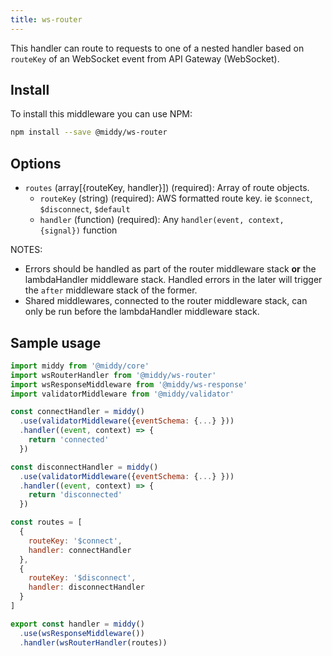```yaml
---
title: ws-router
---
```


This handler can route to requests to one of a nested handler based on `routeKey` of an WebSocket event from API Gateway (WebSocket).

## Install

To install this middleware you can use NPM:

```bash
npm install --save @middy/ws-router
```

## Options

- `routes` (array[\{routeKey, handler\}]) (required): Array of route objects.
  - `routeKey` (string) (required): AWS formatted route key. ie `$connect`, `$disconnect`, `$default`
  - `handler` (function) (required): Any `handler(event, context, {signal})` function

NOTES:

- Errors should be handled as part of the router middleware stack **or** the lambdaHandler middleware stack. Handled errors in the later will trigger the `after` middleware stack of the former.
- Shared middlewares, connected to the router middleware stack, can only be run before the lambdaHandler middleware stack.

## Sample usage

```javascript
import middy from '@middy/core'
import wsRouterHandler from '@middy/ws-router'
import wsResponseMiddleware from '@middy/ws-response'
import validatorMiddleware from '@middy/validator'

const connectHandler = middy()
  .use(validatorMiddleware({eventSchema: {...} }))
  .handler((event, context) => {
    return 'connected'
  })

const disconnectHandler = middy()
  .use(validatorMiddleware({eventSchema: {...} }))
  .handler((event, context) => {
    return 'disconnected'
  })

const routes = [
  {
    routeKey: '$connect',
    handler: connectHandler
  },
  {
    routeKey: '$disconnect',
    handler: disconnectHandler
  }
]

export const handler = middy()
  .use(wsResponseMiddleware())
  .handler(wsRouterHandler(routes))
```
